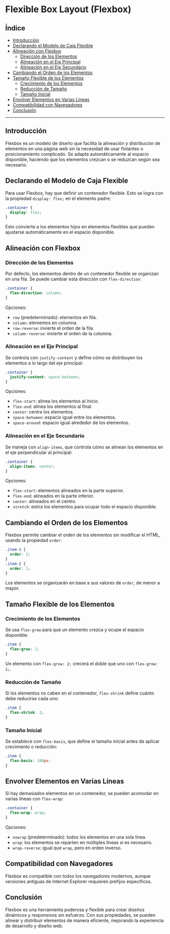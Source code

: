 # Flexible Box Layout (Flexbox)

## Índice

- [Introducción](#introducción)
- [Declarando el Modelo de Caja Flexible](#declarando-el-modelo-de-caja-flexible)
- [Alineación con Flexbox](#alineación-con-flexbox)
  - [Dirección de los Elementos](#dirección-de-los-elementos)
  - [Alineación en el Eje Principal](#alineación-en-el-eje-principal)
  - [Alineación en el Eje Secundario](#alineación-en-el-eje-secundario)
- [Cambiando el Orden de los Elementos](#cambiando-el-orden-de-los-elementos)
- [Tamaño Flexible de los Elementos](#tamaño-flexible-de-los-elementos)
  - [Crecimiento de los Elementos](#crecimiento-de-los-elementos)
  - [Reducción de Tamaño](#reducción-de-tamaño)
  - [Tamaño Inicial](#tamaño-inicial)
- [Envolver Elementos en Varias Líneas](#envolver-elementos-en-varias-líneas)
- [Compatibilidad con Navegadores](#compatibilidad-con-navegadores)
- [Conclusión](#conclusión)

---

## Introducción

Flexbox es un modelo de diseño que facilita la alineación y distribución de elementos en una página web sin la necesidad de usar flotantes o posicionamiento complicado. Se adapta automáticamente al espacio disponible, haciendo que los elementos crezcan o se reduzcan según sea necesario.

## Declarando el Modelo de Caja Flexible

Para usar Flexbox, hay que definir un contenedor flexible. Esto se logra con la propiedad `display: flex;` en el elemento padre:

```css
.container {
  display: flex;
}
```

Esto convierte a los elementos hijos en elementos flexibles que pueden ajustarse automáticamente en el espacio disponible.

## Alineación con Flexbox

### Dirección de los Elementos
Por defecto, los elementos dentro de un contenedor flexible se organizan en una fila. Se puede cambiar esta dirección con `flex-direction`:

```css
.container {
  flex-direction: column;
}
```

Opciones:
- `row` (predeterminado): elementos en fila.
- `column`: elementos en columna.
- `row-reverse`: invierte el orden de la fila.
- `column-reverse`: invierte el orden de la columna.

### Alineación en el Eje Principal
Se controla con `justify-content` y define cómo se distribuyen los elementos a lo largo del eje principal:

```css
.container {
  justify-content: space-between;
}
```

Opciones:
- `flex-start`: alinea los elementos al inicio.
- `flex-end`: alinea los elementos al final.
- `center`: centra los elementos.
- `space-between`: espacio igual entre los elementos.
- `space-around`: espacio igual alrededor de los elementos.

### Alineación en el Eje Secundario
Se maneja con `align-items`, que controla cómo se alinean los elementos en el eje perpendicular al principal:

```css
.container {
  align-items: center;
}
```

Opciones:
- `flex-start`: elementos alineados en la parte superior.
- `flex-end`: alineados en la parte inferior.
- `center`: alineados en el centro.
- `stretch`: estira los elementos para ocupar todo el espacio disponible.

## Cambiando el Orden de los Elementos

Flexbox permite cambiar el orden de los elementos sin modificar el HTML, usando la propiedad `order`:

```css
.item-1 {
  order: 2;
}
.item-2 {
  order: 1;
}
```

Los elementos se organizarán en base a sus valores de `order`, de menor a mayor.

## Tamaño Flexible de los Elementos

### Crecimiento de los Elementos
Se usa `flex-grow` para que un elemento crezca y ocupe el espacio disponible:

```css
.item {
  flex-grow: 1;
}
```

Un elemento con `flex-grow: 2;` crecerá el doble que uno con `flex-grow: 1;`.

### Reducción de Tamaño
Si los elementos no caben en el contenedor, `flex-shrink` define cuánto debe reducirse cada uno:

```css
.item {
  flex-shrink: 1;
}
```

### Tamaño Inicial
Se establece con `flex-basis`, que define el tamaño inicial antes de aplicar crecimiento o reducción:

```css
.item {
  flex-basis: 100px;
}
```

## Envolver Elementos en Varias Líneas
Si hay demasiados elementos en un contenedor, se pueden acomodar en varias líneas con `flex-wrap`:

```css
.container {
  flex-wrap: wrap;
}
```

Opciones:
- `nowrap` (predeterminado): todos los elementos en una sola línea.
- `wrap`: los elementos se reparten en múltiples líneas si es necesario.
- `wrap-reverse`: igual que `wrap`, pero en orden inverso.

## Compatibilidad con Navegadores
Flexbox es compatible con todos los navegadores modernos, aunque versiones antiguas de Internet Explorer requieren prefijos específicos.

## Conclusión
Flexbox es una herramienta poderosa y flexible para crear diseños dinámicos y responsivos sin esfuerzo. Con sus propiedades, se pueden alinear y distribuir elementos de manera eficiente, mejorando la experiencia de desarrollo y diseño web.
